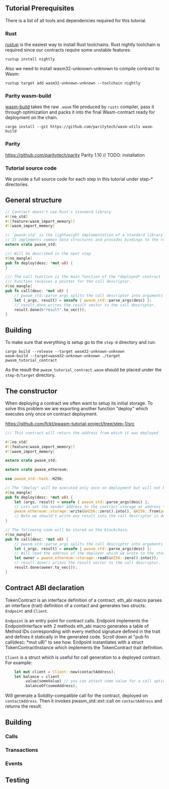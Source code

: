 ## Tutorial Prerequisites
There is a list of all tools and dependencies required for this tutorial.

### Rust
[rustup](https://github.com/rust-lang-nursery/rustup.rs#installation) is the easiest way to install Rust toolchains. Rust nightly toolchain is required since our contracts require some unstable features:
```
rustup install nightly
```

Also we need to install wasm32-unknown-unknown to compile contract to Wasm:
```
rustup target add wasm32-unknown-unknown --toolchain nightly
```

### Parity wasm-build
[wasm-build](https://github.com/paritytech/wasm-utils#build-tools-for-cargo) takes the raw `.wasm` file produced by `rustc` compiler, pass it through optimization and packs it into the final Wasm-contract ready for deployment on the chain.
```
cargo install --git https://github.com/paritytech/wasm-utils wasm-build
```

### Parity
https://github.com/paritytech/parity
Parity 1.10 // TODO: installation

### Tutorial source code
We provide a full source code for each step in this tutorial under step-* directories.

## General structure

```rust
// Contract doesn't use Rust's standard library
#![no_std]
#![feature(wasm_import_memory)]
#![wasm_import_memory]

// `pwasm-std` is the lightweight implementation of a standard library
// It implements common data structures and provides bindings to the runtime
extern crate pwasm_std;

/// Will be described in the next step
#[no_mangle]
pub fn deploy(desc: *mut u8) {
}

/// The call function is the main function of the *deployed* contract
/// Function receives a pointer for the call descriptor.
#[no_mangle]
pub fn call(desc: *mut u8) {
    // pwasm_std::parse_args splits the call descriptor into arguments and result pointers
    let (_args, result) = unsafe { pwasm_std::parse_args(desc) };
    // result.done writes the result vector to the call descriptor.
    result.done(b"result".to_vec());
}

```
## Building
To make sure that everything is setup go to the `step-0` directory and run:
```
cargo build --release --target wasm32-unknown-unknown
wasm-build --target=wasm32-unknown-unknown ./target pwasm_tutorial_contract
```
As the result the `pwasm_tutorial_contract.wasm` should be placed under the `step-0/target` directory.

## The constructor
When deploying a contract we often want to setup its initial storage. To solve this problem we are exporting another function "deploy" which executes only once on contract deployment.

https://github.com/fckt/pwasm-tutorial-project/tree/step-1/src
```rust
/// This contract will return the address from which it was deployed

#![no_std]
#![feature(wasm_import_memory)]
#![wasm_import_memory]

extern crate pwasm_std;

extern crate pwasm_ethereum;

use pwasm_std::hash::H256;

// The "deploy" will be executed only once on deployment but will not be stored on the blockchain
#[no_mangle]
pub fn deploy(desc: *mut u8) {
    let (args, result) = unsafe { pwasm_std::parse_args(desc) };
    // Lets set the sender address to the contract storage at address "0"
    pwasm_ethereum::storage::write(&H256::zero().into(), &H256::from(pwasm_ethereum::ext::sender()).into());
    // Note we should't write any result into the call descriptor in deploy.
}

// The following code will be stored on the blockchain.
#[no_mangle]
pub fn call(desc: *mut u8) {
    // pwasm_std::parse_args splits the call descriptor into arguments and result pointers
    let (_args, result) = unsafe { pwasm_std::parse_args(desc) };
    // Will read the address of the deployer which we wrote to the storage on the deploy stage
    let owner = pwasm_ethereum::storage::read(&H256::zero().into());
    // result.done() writes the result vector to the call descriptor.
    result.done(owner.to_vec());
}
```

## Contract ABI declaration


TokenContract is an interface definition of a contract.
eth_abi macro parses an interface (trait) definition of a contact and generates
two structs: `Endpoint` and `Client`.

`Endpoint` is an entry point for contract calls. Endpoint implements the EndpointInterface with 2 methods
eth_abi macro generates a table of Method IDs corresponding with every method signature defined in the trait
and defines it statically in the generated code.
Scroll down at "pub fn call(desc: *mut u8)" to see how.
Endpoint instantiates with a struct TokenContractInstance which implements the TokenContract trait definition.

`Client` is a struct which is useful for call generation to a deployed contract. For example:
```rust
	let mut client = Client::new(contactAddress);
	let balance = client
		.value(someValue) // you can attach some value for a call optionally
		.balanceOf(someAddress);
```
Will generate a Solidity-compatible call for the contract, deployed on `contactAddress`.
Then it invokes pwasm_std::ext::call on `contactAddress` and returns the result.

## Building

### Calls

### Transactions

### Events

## Testing
